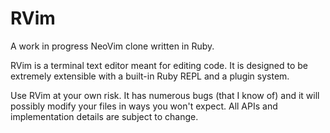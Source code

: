 # RVim

A work in progress NeoVim clone written in Ruby.

RVim is a terminal text editor meant for editing code. It is designed to be extremely extensible with a built-in Ruby REPL and a plugin system.

Use RVim at your own risk. It has numerous bugs (that I know of) and it will possibly modify your files in ways you won't expect. All APIs and implementation details are subject to change.
